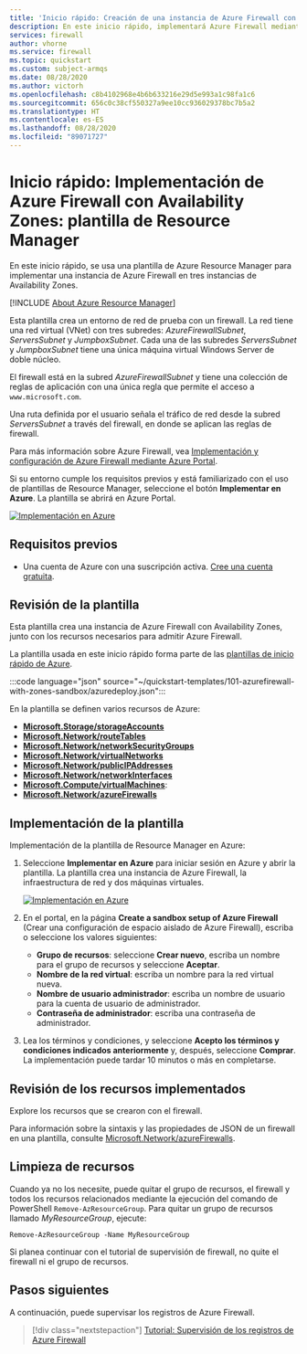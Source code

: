 ```yaml
---
title: 'Inicio rápido: Creación de una instancia de Azure Firewall con Availability Zones: plantilla de Resource Manager'
description: En este inicio rápido, implementará Azure Firewall mediante una plantilla. La red virtual tiene una red virtual con tres subredes. Se implementan dos máquinas virtuales con Windows Server; un jumpbox y un servidor.
services: firewall
author: vhorne
ms.service: firewall
ms.topic: quickstart
ms.custom: subject-armqs
ms.date: 08/28/2020
ms.author: victorh
ms.openlocfilehash: c8b4102968e4b6b633216e29d5e993a1c98fa1c6
ms.sourcegitcommit: 656c0c38cf550327a9ee10cc936029378bc7b5a2
ms.translationtype: HT
ms.contentlocale: es-ES
ms.lasthandoff: 08/28/2020
ms.locfileid: "89071727"
---
```

# <a name="quickstart-deploy-azure-firewall-with-availability-zones---arm-template"></a>Inicio rápido: Implementación de Azure Firewall con Availability Zones: plantilla de Resource Manager

En este inicio rápido, se usa una plantilla de Azure Resource Manager para implementar una instancia de Azure Firewall en tres instancias de Availability Zones.

[!INCLUDE [About Azure Resource Manager](../../includes/resource-manager-quickstart-introduction.md)]

Esta plantilla crea un entorno de red de prueba con un firewall. La red tiene una red virtual (VNet) con tres subredes: *AzureFirewallSubnet*, *ServersSubnet* y *JumpboxSubnet*. Cada una de las subredes *ServersSubnet* y *JumpboxSubnet* tiene una única máquina virtual Windows Server de doble núcleo.

El firewall está en la subred *AzureFirewallSubnet* y tiene una colección de reglas de aplicación con una única regla que permite el acceso a `www.microsoft.com`.

Una ruta definida por el usuario señala el tráfico de red desde la subred *ServersSubnet* a través del firewall, en donde se aplican las reglas de firewall.

Para más información sobre Azure Firewall, vea [Implementación y configuración de Azure Firewall mediante Azure Portal](tutorial-firewall-deploy-portal.md).

Si su entorno cumple los requisitos previos y está familiarizado con el uso de plantillas de Resource Manager, seleccione el botón **Implementar en Azure**. La plantilla se abrirá en Azure Portal.

[![Implementación en Azure](../media/template-deployments/deploy-to-azure.svg)](https://portal.azure.com/#create/Microsoft.Template/uri/https%3A%2F%2Fraw.githubusercontent.com%2FAzure%2Fazure-quickstart-templates%2Fmaster%2F101-azurefirewall-with-zones-sandbox%2Fazuredeploy.json)

## <a name="prerequisites"></a>Requisitos previos

- Una cuenta de Azure con una suscripción activa. [Cree una cuenta gratuita](https://azure.microsoft.com/free/?WT.mc_id=A261C142F).

## <a name="review-the-template"></a>Revisión de la plantilla

Esta plantilla crea una instancia de Azure Firewall con Availability Zones, junto con los recursos necesarios para admitir Azure Firewall.

La plantilla usada en este inicio rápido forma parte de las [plantillas de inicio rápido de Azure](https://azure.microsoft.com/resources/templates/101-azurefirewall-with-zones-sandbox).

:::code language="json" source="~/quickstart-templates/101-azurefirewall-with-zones-sandbox/azuredeploy.json":::

En la plantilla se definen varios recursos de Azure:

- [**Microsoft.Storage/storageAccounts**](/azure/templates/microsoft.storage/storageAccounts)
- [**Microsoft.Network/routeTables**](/azure/templates/microsoft.network/routeTables)
- [**Microsoft.Network/networkSecurityGroups**](/azure/templates/microsoft.network/networksecuritygroups)
- [**Microsoft.Network/virtualNetworks**](/azure/templates/microsoft.network/virtualnetworks)
- [**Microsoft.Network/publicIPAddresses**](/azure/templates/microsoft.network/publicipaddresses)
- [**Microsoft.Network/networkInterfaces**](/azure/templates/microsoft.network/networkinterfaces)
- [**Microsoft.Compute/virtualMachines**](/azure/templates/microsoft.compute/virtualmachines):
- [**Microsoft.Network/azureFirewalls**](/azure/templates/microsoft.network/azureFirewalls)

## <a name="deploy-the-template"></a>Implementación de la plantilla

Implementación de la plantilla de Resource Manager en Azure:

1. Seleccione **Implementar en Azure** para iniciar sesión en Azure y abrir la plantilla. La plantilla crea una instancia de Azure Firewall, la infraestructura de red y dos máquinas virtuales.

   [![Implementación en Azure](../media/template-deployments/deploy-to-azure.svg)](https://portal.azure.com/#create/Microsoft.Template/uri/https%3A%2F%2Fraw.githubusercontent.com%2FAzure%2Fazure-quickstart-templates%2Fmaster%2F101-azurefirewall-with-zones-sandbox%2Fazuredeploy.json)

2. En el portal, en la página **Create a sandbox setup of Azure Firewall** (Crear una configuración de espacio aislado de Azure Firewall), escriba o seleccione los valores siguientes:
   - **Grupo de recursos**: seleccione **Crear nuevo**, escriba un nombre para el grupo de recursos y seleccione **Aceptar**. 
   - **Nombre de la red virtual**: escriba un nombre para la red virtual nueva.
   - **Nombre de usuario administrador**: escriba un nombre de usuario para la cuenta de usuario de administrador.
   - **Contraseña de administrador**: escriba una contraseña de administrador.

3. Lea los términos y condiciones, y seleccione **Acepto los términos y condiciones indicados anteriormente** y, después, seleccione **Comprar**. La implementación puede tardar 10 minutos o más en completarse.

## <a name="review-deployed-resources"></a>Revisión de los recursos implementados

Explore los recursos que se crearon con el firewall.

Para información sobre la sintaxis y las propiedades de JSON de un firewall en una plantilla, consulte [Microsoft.Network/azureFirewalls](/azure/templates/microsoft.network/azurefirewalls).

## <a name="clean-up-resources"></a>Limpieza de recursos

Cuando ya no los necesite, puede quitar el grupo de recursos, el firewall y todos los recursos relacionados mediante la ejecución del comando de PowerShell `Remove-AzResourceGroup`. Para quitar un grupo de recursos llamado *MyResourceGroup*, ejecute:

```azurepowershell-interactive
Remove-AzResourceGroup -Name MyResourceGroup
```

Si planea continuar con el tutorial de supervisión de firewall, no quite el firewall ni el grupo de recursos. 

## <a name="next-steps"></a>Pasos siguientes

A continuación, puede supervisar los registros de Azure Firewall.

> [!div class="nextstepaction"]
> [Tutorial: Supervisión de los registros de Azure Firewall](tutorial-diagnostics.md)